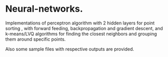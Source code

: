 # Neural-networks.
Implementations of perceptron algorithm with 2 hidden layers for point sorting , with forward feeding, backpropagation and gradient descent,
and k-means/LVQ algorithms for finding the closest neighbors and grouping them around specific points.

Also some sample files with respective outputs are provided.
